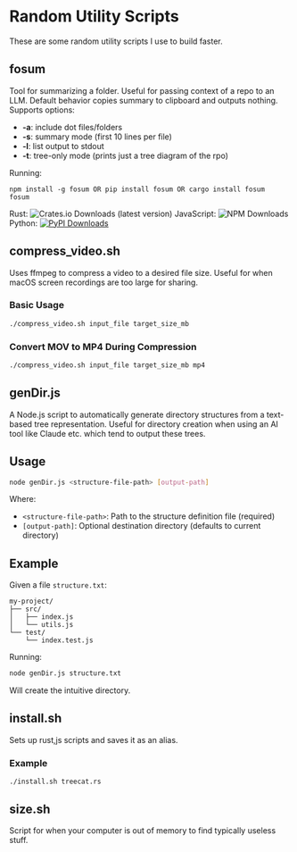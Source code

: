 # Random Utility Scripts

These are some random utility scripts I use to build faster.

## fosum
Tool for summarizing a folder.
Useful for passing context of a repo to an LLM.
Default behavior copies summary to clipboard and outputs nothing.
Supports options:  
- **-a**: include dot files/folders
- **-s**: summary mode (first 10 lines per file)
- **-l**: list output to stdout
- **-t**: tree-only mode (prints just a tree diagram of the rpo)
  
Running:
```
npm install -g fosum OR pip install fosum OR cargo install fosum
fosum
```


Rust: ![Crates.io Downloads (latest version)](https://img.shields.io/crates/dv/fosum)   JavaScript: ![NPM Downloads](https://img.shields.io/npm/dw/fosum)   Python: [![PyPI Downloads](https://static.pepy.tech/badge/fosum)](https://pepy.tech/projects/fosum)


## compress_video.sh
Uses ffmpeg to compress a video to a desired file size. Useful for when macOS screen recordings are too large for sharing.

### Basic Usage
```bash
./compress_video.sh input_file target_size_mb
```

### Convert MOV to MP4 During Compression
```bash
./compress_video.sh input_file target_size_mb mp4
```

## genDir.js

A Node.js script to automatically generate directory structures from a text-based tree representation. Useful for directory creation when using an AI tool like Claude etc. which tend to output these trees.

## Usage

```bash
node genDir.js <structure-file-path> [output-path]
```

Where:
- `<structure-file-path>`: Path to the structure definition file (required)
- `[output-path]`: Optional destination directory (defaults to current directory)

## Example

Given a file `structure.txt`:
```
my-project/
├── src/
│   ├── index.js
│   └── utils.js
└── test/
    └── index.test.js
```

Running:
```bash
node genDir.js structure.txt
```

Will create the intuitive directory.

## install.sh
Sets up rust,js scripts and saves it as an alias.
### Example
```
./install.sh treecat.rs
```

## size.sh
Script for when your computer is out of memory to find typically useless stuff.